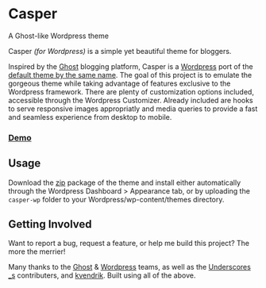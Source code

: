 # Casper
A Ghost-like Wordpress theme

Casper *(for Wordpress)* is a simple yet beautiful theme for bloggers.

Inspired by the [Ghost](http://ghost.org) blogging platform, Casper is a [Wordpress](http://wordpress.org) port of the [default theme by the same name](https://github.com/TryGhost/Casper). The goal of this project is to emulate the gorgeous theme while taking advantage of features exclusive to the Wordpress framework. There are plenty of customization options included, accessible through the Wordpress Customizer. Already included are hooks to serve responsive images appropriatly and media queries to provide a fast and seamless experience from desktop to mobile.

### [Demo](http://lacymorrow.com/projects/casper/)

## Usage

Download the [zip](https://github.com/lacymorrow/casper-wp/archive/master.zip) package of the theme and install either automatically through the Wordpress Dashboard > Appearance tab, or by uploading the `casper-wp` folder to your Wordpress/wp-content/themes directory.

## Getting Involved

Want to report a bug, request a feature, or help me build this project? The more the merrier!


Many thanks to the [Ghost](http://ghost.org) & [Wordpress](http://wordpress.org) teams, as well as the [Underscores _s](http://underscores.me/) contributers, and [kvendrik](https://github.com/kvendrik/responsive-images.js). Built using all of the above.